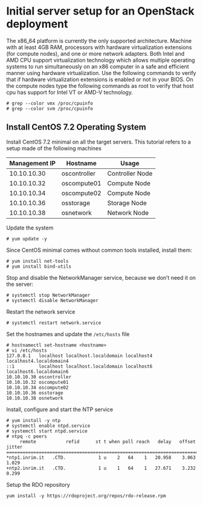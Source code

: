 # Initial server setup for an OpenStack deployment

The x86_64 platform is currently the only supported architecture. Machine with at least 4GB RAM, processors with hardware virtualization extensions (for compute nodes), and one or more network adapters. Both Intel and AMD CPU support virtualization technology which allows multiple operating systems to run simultaneously on an x86 computer in a safe and efficient manner using hardware virtualization. Use the following commands to verify that if hardware virtualization extensions is enabled or not in your BIOS. On the compute nodes type the following commands as root to verify that host cpu has support for Intel VT or AMD-V technology.

```
# grep --color vmx /proc/cpuinfo
# grep --color svm /proc/cpuinfo
```

## Install CentOS 7.2 Operating System
Install CentOS 7.2 minimal on all the target servers. This tutorial refers to a setup made of the following machines

|Management IP|Hostname|Usage|
|------------|-----------|-------------------|
|10.10.10.30 |oscontroller |Controller Node|
|10.10.10.32 |oscompute01 |Compute Node|
|10.10.10.34 |oscompute02 |Compute Node|
|10.10.10.36 |osstorage |Storage Node|
|10.10.10.38 |osnetwork |Network Node |

Update the system

``# yum update -y``

Since CentOS minimal comes without common tools installed, install them:

```
# yum install net-tools
# yum install bind-utils
```

Stop and disable the NetworkManager service, because we don’t need it on the server:
```
# systemctl stop NetworkManager 
# systemctl disable NetworkManager
```
Restart the network service

```
# systemctl restart network.service
```

Set the hostnames and update the ``/etc/hosts`` file
```
# hostnamectl set-hostname <hostname>
# vi /etc/hosts
127.0.0.1   localhost localhost.localdomain localhost4 localhost4.localdomain4
::1         localhost localhost.localdomain localhost6 localhost6.localdomain6
10.10.10.30 oscontroller
10.10.10.32 oscompute01
10.10.10.34 oscompute02
10.10.10.36 osstorage
10.10.10.38 osnetwork
```

Install, configure and start the NTP service
```
# yum install -y ntp
# systemctl enable ntpd.service
# systemctl start ntpd.service
# ntpq -c peers
     remote           refid      st t when poll reach   delay   offset  jitter
==============================================================================
*ntp1.inrim.it   .CTD.            1 u    2   64    1   20.958    3.063   1.029
+ntp2.inrim.it   .CTD.            1 u    1   64    1   27.671    3.232   0.299
```

Setup the RDO repository

```
yum install -y https://rdoproject.org/repos/rdo-release.rpm
```
